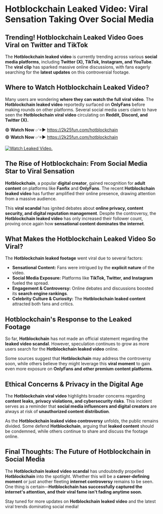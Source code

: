 # Hotblockchain Leaked Video: Viral Sensation Taking Over Social Media

## **Trending! Hotblockchain Leaked Video Goes Viral on Twitter and TikTok**
The **Hotblockchain leaked video** is currently trending across various **social media platforms**, including **Twitter (X), TikTok, Instagram, and YouTube**. The **viral clip** has sparked massive online discussions, with fans eagerly searching for the **latest updates** on this controversial footage.

## **Where to Watch Hotblockchain Leaked Video?**
Many users are wondering **where they can watch the full viral video**. The **Hotblockchain leaked video** reportedly surfaced on **OnlyFans** before making rounds on other platforms. Several social media users claim to have seen the **Hotblockchain viral video** circulating on **Reddit, Discord, and Twitter (X).**

🟢 **Watch Now** ✅=► https://2k25fun.com/hotblockchain  
🟢 **Watch Now** ✅=► https://2k25fun.com/hotblockchain  

[![Watch Leaked Video.](https://miro.medium.com/v2/resize:fit:828/format:webp/1*cilzJN44JGOrTw9NJCrNHA.gif "Watch Leaked Video")](https://2k25fun.com/hotblockchain)

## **The Rise of Hotblockchain: From Social Media Star to Viral Sensation**
**Hotblockchain**, a popular **digital creator**, gained recognition for **adult content** on platforms like **Fanfix** and **OnlyFans**. The recent **Hotblockchain leaked video** has further amplified their online presence, drawing attention from a massive audience.

This **viral scandal** has ignited debates about **online privacy, content security, and digital reputation management**. Despite the controversy, the **Hotblockchain leaked video** has only increased their follower count, proving once again how **sensational content dominates the internet**.

## **What Makes the Hotblockchain Leaked Video So Viral?**
The **Hotblockchain leaked footage** went viral due to several factors:
- **Sensational Content:** Fans were intrigued by the **explicit nature** of the video.
- **Social Media Exposure:** Platforms like **TikTok, Twitter, and Instagram** fueled the spread.
- **Engagement & Controversy:** Online debates and discussions boosted its **search engine rankings**.
- **Celebrity Culture & Curiosity:** The **Hotblockchain leaked content** attracted both fans and critics.

## **Hotblockchain's Response to the Leaked Footage**
So far, **Hotblockchain** has not made an official statement regarding the **leaked video scandal**. However, speculation continues to grow as more users search for the **Hotblockchain leaked video** online.

Some sources suggest that **Hotblockchain** may address the controversy soon, while others believe they might leverage this **viral moment** to gain even more exposure on **OnlyFans and other premium content platforms**.

## **Ethical Concerns & Privacy in the Digital Age**
The **Hotblockchain viral video** highlights broader concerns regarding **content leaks, privacy violations, and cybersecurity risks**. This incident serves as a reminder that **social media influencers and digital creators** are always at risk of **unauthorized content distribution**.

As the **Hotblockchain leaked video controversy** unfolds, the public remains divided. Some defend **Hotblockchain**, arguing that **leaked content** should be condemned, while others continue to share and discuss the footage online.

## **Final Thoughts: The Future of Hotblockchain in Social Media**
The **Hotblockchain leaked video scandal** has undoubtedly propelled **Hotblockchain** into the spotlight. Whether this will be a **career-defining moment** or just another fleeting **internet controversy** remains to be seen. One thing is certain—**Hotblockchain has successfully captured the internet's attention, and their viral fame isn't fading anytime soon.**

Stay tuned for more updates on **Hotblockchain leaked video** and the latest viral trends dominating social media!